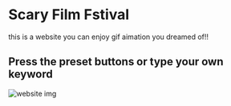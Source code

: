 # Scary Film Fstival
this is a website you can enjoy gif aimation you dreamed of!!

## Press the preset buttons or type your own keyword

![website img](https://github.com/jinredhub/scary_film_festival/blob/master/assets/screenshot/Screen%20Shot.png)